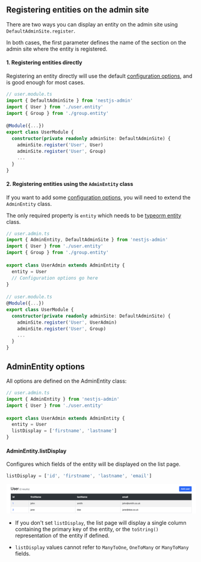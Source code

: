 ## Registering entities on the admin site

There are two ways you can display an entity on the admin site using `DefaultAdminSite.register`.

In both cases, the first parameter defines the name of the section on the admin site where the entity is registered.

#### 1. Registering entities directly

Registering an entity directly will use the default [configuration options](#adminentity-options), and is good enough for most cases.

```typescript
// user.module.ts
import { DefaultAdminSite } from 'nestjs-admin'
import { User } from './user.entity'
import { Group } from './group.entity'

@Module({...})
export class UserModule {
  constructor(private readonly adminSite: DefaultAdminSite) {
    adminSite.register('User', User)
    adminSite.register('User', Group)
    ...
  }
}
```

#### 2. Registering entities using the `AdminEntity` class

If you want to add some [configuration options](#adminentity-options), you will need to extend the `AdminEntity` class.

The only required property is `entity` which needs to be [typeorm entity](https://github.com/typeorm/typeorm/blob/master/docs/entities.md) class.

```typescript
// user.admin.ts
import { AdminEntity, DefaultAdminSite } from 'nestjs-admin'
import { User } from './user.entity'
import { Group } from './group.entity'

export class UserAdmin extends AdminEntity {
  entity = User
  // Configuration options go here
}

// user.module.ts
@Module({...})
export class UserModule {
  constructor(private readonly adminSite: DefaultAdminSite) {
    adminSite.register('User', UserAdmin)
    adminSite.register('User', Group)
    ...
  }
}
```

## AdminEntity options

All options are defined on the AdminEntity class:

```typescript
// user.admin.ts
import { AdminEntity } from 'nestjs-admin'
import { User } from './user.entity'

export class UserAdmin extends AdminEntity {
  entity = User
  listDisplay = ['firstname', 'lastname']
}
```

#### AdminEntity.listDisplay

Configures which fields of the entity will be displayed on the list page.

```typescript
listDisplay = ['id', 'firstname', 'lastname', 'email']
```

![image](./assets/AdminEntity.listDisplay.png)

- If you don't set `listDisplay`, the list page will display a single column containing the primary key of the entity, or the `toString()` representation of the entity if defined.

- `listDisplay` values cannot refer to `ManyToOne`, `OneToMany` or `ManyToMany` fields.
